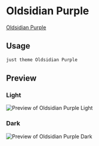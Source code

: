 # Oldsidian Purple

[Oldsidian Purple](https://github.com/ltctceplrm)

## Usage

```bash
just theme Oldsidian Purple
```

## Preview

### Light

![Preview of Oldsidian Purple Light](preview-light.png)

### Dark

![Preview of Oldsidian Purple Dark](preview-dark.png)
